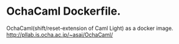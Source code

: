 # OchaCaml Dockerfile.

OchaCaml(shift/reset-extension of Caml Light) as a docker image.  
http://pllab.is.ocha.ac.jp/~asai/OchaCaml/
